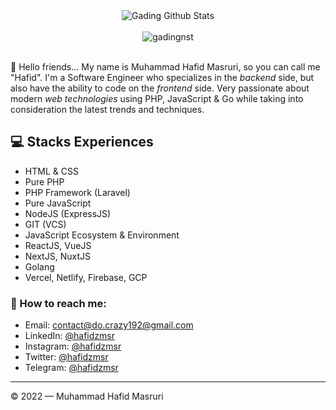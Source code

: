 <div align="center">
  <img src="https://github-readme-stats.vercel.app/api?username=hafidzmsr&show_icons=true&theme=dracula" alt="Gading Github Stats">
  <br><br>
  <img src="https://komarev.com/ghpvc/?username=hafidzmsr&color=F4A4B5&style=flat" alt="gadingnst" />
</div>
<br>

👋 Hello friends... My name is Muhammad Hafid Masruri, so you can call me "Hafid". I'm a Software Engineer who specializes in the *backend* side, but also have the ability to code on the *frontend* side. Very passionate about modern *web technologies* using PHP, JavaScript & Go while taking into consideration the latest trends and techniques.

## 💻 Stacks Experiences
- HTML & CSS
- Pure PHP
- PHP Framework (Laravel)
- Pure JavaScript
- NodeJS (ExpressJS)
- GIT (VCS)
- JavaScript Ecosystem & Environment
- ReactJS, VueJS
- NextJS, NuxtJS
- Golang
- Vercel, Netlify, Firebase, GCP

### 🚀 How to reach me:
- Email: [contact@do.crazy192@gmail.com](mailto:contact@do.crazy192@gmail.com)
- LinkedIn: [@hafidzmsr](https://www.linkedin.com/in/https://www.linkedin.com/in/hafid-masruri17/)
- Instagram: [@hafidzmsr](https://instagram.com/hafet17)
- Twitter: [@hafidzmsr](https://twitter.com/MHafet17)
- Telegram: [@hafidzmsr](https://t.me/mcoded17)

---

© 2022 — Muhammad Hafid Masruri
